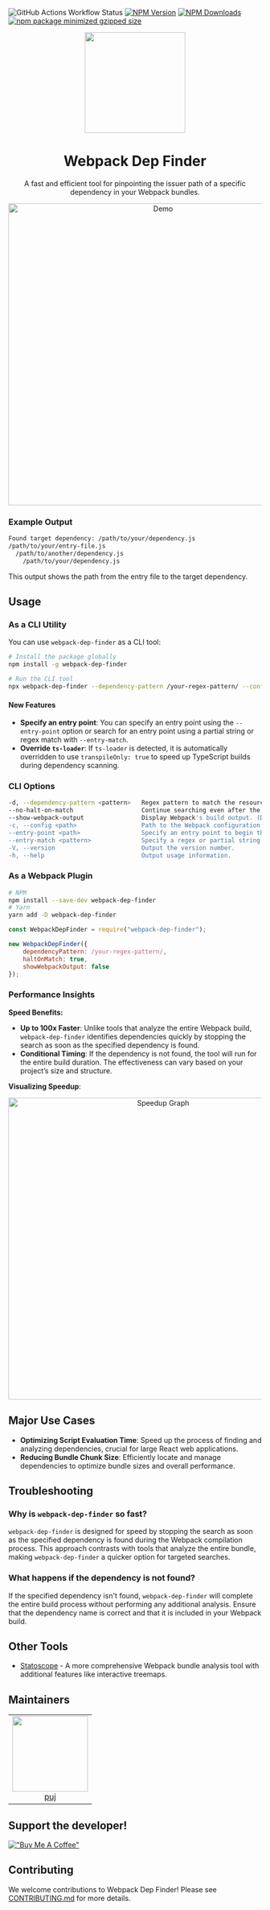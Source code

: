 ![GitHub Actions Workflow Status](https://img.shields.io/github/actions/workflow/status/puj/webpack-dep-finder/main.yml)
[![NPM Version](https://img.shields.io/npm/v/webpack-dep-finder)](https://www.npmjs.com/package/webpack-dep-finder)
[![NPM Downloads](https://img.shields.io/npm/dm/webpack-dep-finder)](https://www.npmjs.com/package/webpack-dep-finder)
[![npm package minimized gzipped size](https://img.shields.io/bundlejs/size/webpack-dep-finder)](https://www.npmjs.com/package/webpack-dep-finder)

<div align="center">
  <a href="https://github.com/yourusername/webpack-dep-finder">
    <img width="200" height="200"
      src="https://github.com/user-attachments/assets/3ff80c8f-b354-4d0f-a417-5d6a2a96ec78">
  </a>
  <h1>Webpack Dep Finder</h1>
  <p>A fast and efficient tool for pinpointing the issuer path of a specific dependency in your Webpack bundles.</p>
</div>

<div align="center">
  <!-- Place for GIF demo -->
  <img src="path/to/your/demo.gif" alt="Demo" width="600" />
</div>

### Example Output

```bash
Found target dependency: /path/to/your/dependency.js
/path/to/your/entry-file.js
  /path/to/another/dependency.js
    /path/to/your/dependency.js
```

This output shows the path from the entry file to the target dependency.

## Usage

### As a CLI Utility

You can use `webpack-dep-finder` as a CLI tool:

```bash
# Install the package globally
npm install -g webpack-dep-finder

# Run the CLI tool
npx webpack-dep-finder --dependency-pattern /your-regex-pattern/ --config path/to/webpack.config.js
```

#### New Features

-   **Specify an entry point**: You can specify an entry point using the `--entry-point` option or search for an entry point using a partial string or regex match with `--entry-match`.
-   **Override `ts-loader`**: If `ts-loader` is detected, it is automatically overridden to use `transpileOnly: true` to speed up TypeScript builds during dependency scanning.

### CLI Options

```bash
-d, --dependency-pattern <pattern>   Regex pattern to match the resource path/filename to locate. (Required)
--no-halt-on-match                   Continue searching even after the dependency is found. (Default: false)
--show-webpack-output                Display Webpack's build output. (Default: false)
-c, --config <path>                  Path to the Webpack configuration file. (Default: "webpack.config.js")
--entry-point <path>                 Specify an entry point to begin the search from.
--entry-match <pattern>              Specify a regex or partial string to match the entry point filename.
-V, --version                        Output the version number.
-h, --help                           Output usage information.
```

### As a Webpack Plugin

```bash
# NPM
npm install --save-dev webpack-dep-finder
# Yarn
yarn add -D webpack-dep-finder
```

```js
const WebpackDepFinder = require("webpack-dep-finder");

new WebpackDepFinder({
    dependencyPattern: /your-regex-pattern/,
    haltOnMatch: true,
    showWebpackOutput: false
});
```

### Performance Insights

**Speed Benefits:**

-   **Up to 100x Faster**: Unlike tools that analyze the entire Webpack build, `webpack-dep-finder` identifies dependencies quickly by stopping the search as soon as the specified dependency is found.
-   **Conditional Timing**: If the dependency is not found, the tool will run for the entire build duration. The effectiveness can vary based on your project’s size and structure.

**Visualizing Speedup**:

<div align="center">
  <!-- Place for speedup graph -->
  <img src="path/to/your/speedup-graph.png" alt="Speedup Graph" width="600" />
</div>

## Major Use Cases

-   **Optimizing Script Evaluation Time**: Speed up the process of finding and analyzing dependencies, crucial for large React web applications.
-   **Reducing Bundle Chunk Size**: Efficiently locate and manage dependencies to optimize bundle sizes and overall performance.

## Troubleshooting

### Why is `webpack-dep-finder` so fast?

`webpack-dep-finder` is designed for speed by stopping the search as soon as the specified dependency is found during the Webpack compilation process. This approach contrasts with tools that analyze the entire bundle, making `webpack-dep-finder` a quicker option for targeted searches.

### What happens if the dependency is not found?

If the specified dependency isn't found, `webpack-dep-finder` will complete the entire build process without performing any additional analysis. Ensure that the dependency name is correct and that it is included in your Webpack build.

## Other Tools

-   [Statoscope](https://github.com/statoscope/statoscope) - A more comprehensive Webpack bundle analysis tool with additional features like interactive treemaps.

## Maintainers

<table>
  <tbody>
    <tr>
      <td align="center">
        <img width="150" height="150"
        src="https://avatars.githubusercontent.com/u/807352?v=4&size=64">
        </br>
        <a href="https://github.com/pu">puj</a>
      </td>
    </tr>
  <tbody>
</table>

## Support the developer!

[!["Buy Me A Coffee"](https://www.buymeacoffee.com/assets/img/custom_images/orange_img.png)](https://www.buymeacoffee.com/puj_codes)

## Contributing

We welcome contributions to Webpack Dep Finder! Please see [CONTRIBUTING.md](https://github.com/puj/webpack-dep-finder/blob/master/CONTRIBUTING.md) for more details.
